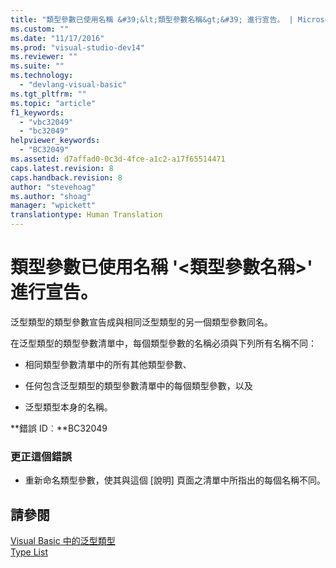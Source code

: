 ```yaml
---
title: "類型參數已使用名稱 &#39;&lt;類型參數名稱&gt;&#39; 進行宣告。 | Microsoft Docs"
ms.custom: ""
ms.date: "11/17/2016"
ms.prod: "visual-studio-dev14"
ms.reviewer: ""
ms.suite: ""
ms.technology: 
  - "devlang-visual-basic"
ms.tgt_pltfrm: ""
ms.topic: "article"
f1_keywords: 
  - "vbc32049"
  - "bc32049"
helpviewer_keywords: 
  - "BC32049"
ms.assetid: d7affad0-0c3d-4fce-a1c2-a17f65514471
caps.latest.revision: 8
caps.handback.revision: 8
author: "stevehoag"
ms.author: "shoag"
manager: "wpickett"
translationtype: Human Translation
---
```

# 類型參數已使用名稱 &#39;&lt;類型參數名稱&gt;&#39; 進行宣告。
泛型類型的類型參數宣告成與相同泛型類型的另一個類型參數同名。  
  
 在泛型類型的類型參數清單中，每個類型參數的名稱必須與下列所有名稱不同：  
  
-   相同類型參數清單中的所有其他類型參數、  
  
-   任何包含泛型類型的類型參數清單中的每個類型參數，以及  
  
-   泛型類型本身的名稱。  
  
 **錯誤 ID︰**BC32049  
  
### 更正這個錯誤  
  
-   重新命名類型參數，使其與這個 \[說明\] 頁面之清單中所指出的每個名稱不同。  
  
## 請參閱  
 [Visual Basic 中的泛型類型](../../visual-basic/programming-guide/language-features/data-types/generic-types.md)   
 [Type List](../../visual-basic/language-reference/statements/type-list.md)